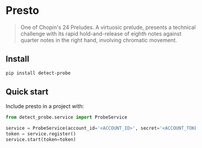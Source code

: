 # Presto

> One of Chopin's 24 Preludes. A virtuosic prelude, presents a technical challenge with its rapid hold-and-release of eighth notes against quarter notes in the right hand, involving chromatic movement.

## Install

```bash
pip install detect-probe
```

## Quick start

Include presto in a project with:

```python
from detect_probe.service import ProbeService

service = ProbeService(account_id='<ACCOUNT_ID>', secret='<ACCOUNT_TOKEN>')
token = service.register()
service.start(token=token)
```